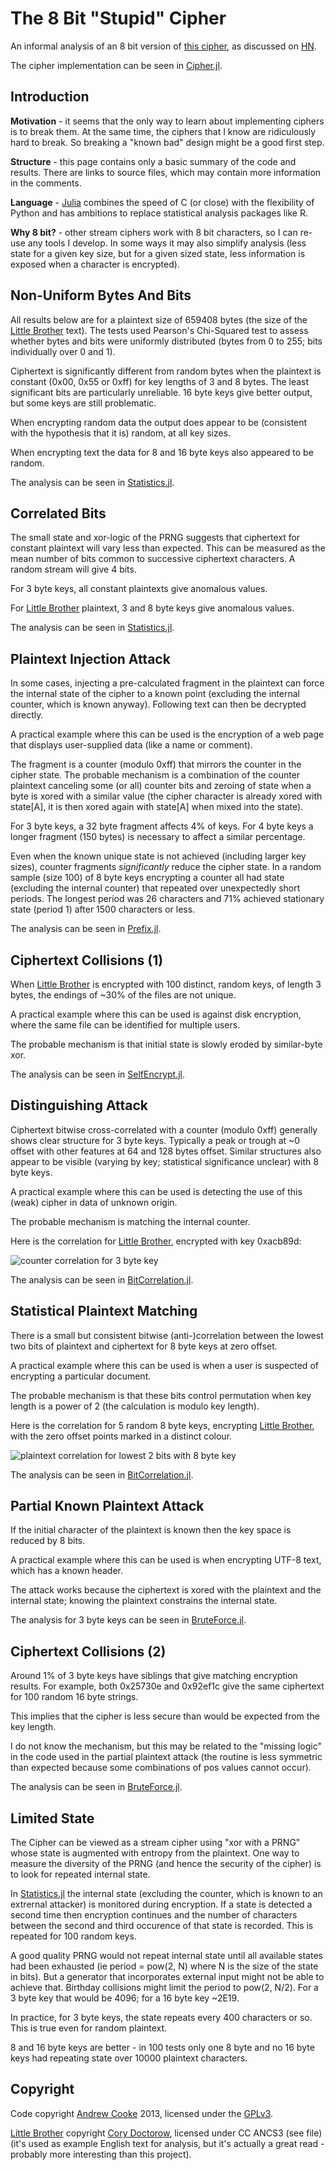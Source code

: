 # The 8 Bit "Stupid" Cipher

An informal analysis of an 8 bit version of [this
cipher](http://news.quelsolaar.com/#comments101), as discussed on
[HN](https://news.ycombinator.com/item?id=6616438).

The cipher implementation can be seen in [Cipher.jl](src/Cipher.jl).

## Introduction

**Motivation** - it seems that the only way to learn about
implementing ciphers is to break them.  At the same time, the ciphers
that I know are ridiculously hard to break.  So breaking a "known bad"
design might be a good first step.

**Structure** - this page contains only a basic summary of the code
and results.  There are links to source files, which may contain more
information in the comments.

**Language** - [Julia](http://julialang.org/) combines the speed of C
(or close) with the flexibility of Python and has ambitions to replace
statistical analysis packages like R.

**Why 8 bit?** - other stream ciphers work with 8 bit characters, so I
can re-use any tools I develop.  In some ways it may also simplify
analysis (less state for a given key size, but for a given sized
state, less information is exposed when a character is encrypted).

## Non-Uniform Bytes And Bits

All results below are for a plaintext size of 659408 bytes (the size
of the [Little Brother](little-brother.txt) text).  The tests used
Pearson's Chi-Squared test to assess whether bytes and bits were
uniformly distributed (bytes from 0 to 255; bits individually over 0
and 1).

Ciphertext is significantly different from random bytes when the
plaintext is constant (0x00, 0x55 or 0xff) for key lengths of 3 and 8
bytes.  The least significant bits are particularly unreliable.  16
byte keys give better output, but some keys are still problematic.

When encrypting random data the output does appear to be (consistent
with the hypothesis that it is) random, at all key sizes.

When encrypting text the data for 8 and 16 byte keys also appeared to
be random.

The analysis can be seen in [Statistics.jl](src/Statistics.jl).

## Correlated Bits

The small state and xor-logic of the PRNG suggests that ciphertext for
constant plaintext will vary less than expected.  This can be measured
as the mean number of bits common to successive ciphertext characters.
A random stream will give 4 bits.

For 3 byte keys, all constant plaintexts give anomalous values.

For [Little Brother](little-brother.txt) plaintext, 3 and 8 byte keys
give anomalous values.

The analysis can be seen in [Statistics.jl](src/Statistics.jl).

## Plaintext Injection Attack

In some cases, injecting a pre-calculated fragment in the plaintext
can force the internal state of the cipher to a known point (excluding
the internal counter, which is known anyway).  Following text can then
be decrypted directly.

A practical example where this can be used is the encryption of a web
page that displays user-supplied data (like a name or comment).

The fragment is a counter (modulo 0xff) that mirrors the counter in
the cipher state.  The probable mechanism is a combination of the
counter plaintext canceling some (or all) counter bits and zeroing of
state when a byte is xored with a similar value (the cipher character
is already xored with state[A], it is then xored again with state[A]
when mixed into the state).

For 3 byte keys, a 32 byte fragment affects 4% of keys.  For 4 byte
keys a longer fragment (150 bytes) is necessary to affect a similar
percentage.

Even when the known unique state is not achieved (including larger key
sizes), counter fragments *significantly* reduce the cipher state.  In
a random sample (size 100) of 8 byte keys encrypting a counter all had
state (excluding the internal counter) that repeated over unexpectedly
short periods.  The longest period was 26 characters and 71% achieved
stationary state (period 1) after 1500 characters or less.

The analysis can be seen in [Prefix.jl](src/Prefix.jl).

## Ciphertext Collisions (1)

When [Little Brother](little-brother.txt) is encrypted with 100
distinct, random keys, of length 3 bytes, the endings of ~30% of the
files are not unique.

A practical example where this can be used is against disk encryption,
where the same file can be identified for multiple users.

The probable mechanism is that initial state is slowly eroded by
similar-byte xor.

The analysis can be seen in [SelfEncrypt.jl](src/SelfEncrypt.jl).

## Distinguishing Attack

Ciphertext bitwise cross-correlated with a counter (modulo 0xff)
generally shows clear structure for 3 byte keys.  Typically a peak or
trough at ~0 offset with other features at 64 and 128 bytes offset.
Similar structures also appear to be visible (varying by key;
statistical significance unclear) with 8 byte keys.

A practical example where this can be used is detecting the use of
this (weak) cipher in data of unknown origin.

The probable mechanism is matching the internal counter.

Here is the correlation for [Little Brother](little-brother.txt),
encrypted with key 0xacb89d:

![counter correlation for 3 byte key](bit-correlation-3-acb89d.png)

The analysis can be seen in [BitCorrelation.jl](src/BitCorrelation.jl).

## Statistical Plaintext Matching

There is a small but consistent bitwise (anti-)correlation between the
lowest two bits of plaintext and ciphertext for 8 byte keys at zero
offset.

A practical example where this can be used is when a user is suspected
of encrypting a particular document.

The probable mechanism is that these bits control permutation when key
length is a power of 2 (the calculation is modulo key length).

Here is the correlation for 5 random 8 byte keys, encrypting [Little
Brother](little-brother.txt), with the zero offset points marked in a
distinct colour.

![plaintext correlation for lowest 2 bits with 8 byte key](plain-corelate-8-3.png)

The analysis can be seen in [BitCorrelation.jl](src/BitCorrelation.jl).

## Partial Known Plaintext Attack

If the initial character of the plaintext is known then the key space
is reduced by 8 bits.

A practical example where this can be used is when encrypting UTF-8
text, which has a known header.

The attack works because the ciphertext is xored with the plaintext
and the internal state; knowing the plaintext constrains the internal
state.

The analysis for 3 byte keys can be seen in
[BruteForce.jl](src/BruteForce.jl).

## Ciphertext Collisions (2)

Around 1% of 3 byte keys have siblings that give matching encryption
results.  For example, both 0x25730e and 0x92ef1c give the same
ciphertext for 100 random 16 byte strings.

This implies that the cipher is less secure than would be expected
from the key length.

I do not know the mechanism, but this may be related to the "missing
logic" in the code used in the partial plaintext attack (the routine
is less symmetric than expected because some combinations of pos
values cannot occur).

The analysis can be seen in [BruteForce.jl](src/BruteForce.jl).

## Limited State

The Cipher can be viewed as a stream cipher using "xor with a PRNG"
whose state is augmented with entropy from the plaintext.  One way to
measure the diversity of the PRNG (and hence the security of the
cipher) is to look for repeated internal state.

In [Statistics.jl](src/Statistics.jl) the internal state (excluding
the counter, which is known to an extrernal attacker) is monitored
during encryption.  If a state is detected a second time then
encryption continues and the number of characters between the second
and third occurence of that state is recorded.  This is repeated for
100 random keys.

A good quality PRNG would not repeat internal state until all
available states had been exhausted (ie period = pow(2, N) where N is
the size of the state in bits).  But a generator that incorporates
external input might not be able to achieve that.  Birthday collisions
might limit the period to pow(2, N/2).  For a 3 byte key that would be
4096; for a 16 byte key ~2E19.

In practice, for 3 byte keys, the state repeats every 400 characters
or so.  This is true even for random plaintext.

8 and 16 byte keys are better - in 100 tests only one 8 byte and no 16
byte keys had repeating state over 10000 plaintext characters.

## Copyright

Code copyright [Andrew Cooke](mailto:andrew@acooke.org) 2013, licensed
under the [GPLv3](LICENSE.md).

[Little Brother](little-brother.txt) copyright [Cory
Doctorow](mailto:doctorow@craphound.com), licensed under CC ANCS3 (see
file) (it's used as example English text for analysis, but it's
actually a great read - probably more interesting than this project).
